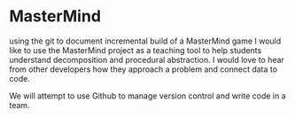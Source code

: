# MasterMind
using the git to document incremental build of a MasterMind game
I would like to use the MasterMind project as a teaching tool to help students understand 
decomposition and procedural abstraction.    I would love to hear from other developers how
they approach a problem and connect data to code.

We will attempt to use Github to manage version control and write code in a team.
